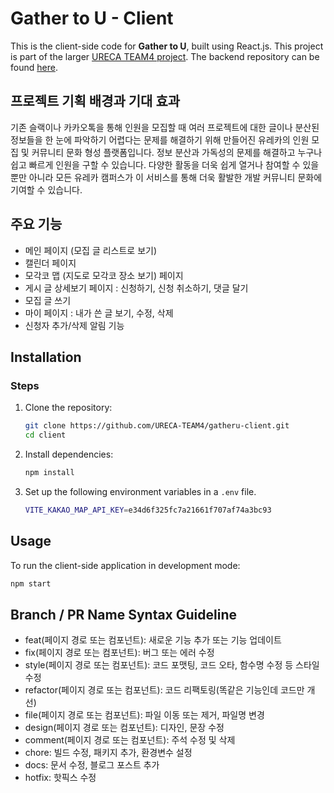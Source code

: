 # Gather to U - Client

This is the client-side code for **Gather to U**, built using React.js. This project is part of the larger [URECA TEAM4 project](https://github.com/URECA-TEAM4). The backend repository can be found [here](https://github.com/URECA-TEAM4/gatheru-server).

## 프로젝트 기획 배경과 기대 효과

기존 슬랙이나 카카오톡을 통해 인원을 모집할 때 여러 프로젝트에 대한 글이나 분산된 정보들을 한 눈에 파악하기 어렵다는 문제를 해결하기 위해 만들어진 유레카의 인원 모집 및 커뮤니티 문화 형성 플랫폼입니다. 정보 분산과 가독성의 문제를 해결하고 누구나 쉽고 빠르게 인원을 구할 수 있습니다. 다양한 활동을 더욱 쉽게 열거나 참여할 수 있을 뿐만 아니라 모든 유레카 캠퍼스가 이 서비스를 통해 더욱 활발한 개발 커뮤니티 문화에 기여할 수 있습니다.

## 주요 기능

- 메인 페이지 (모집 글 리스트로 보기)
- 캘린더 페이지
- 모각코 맵 (지도로 모각코 장소 보기) 페이지
- 게시 글 상세보기 페이지 : 신청하기, 신청 취소하기, 댓글 달기
- 모집 글 쓰기
- 마이 페이지 : 내가 쓴 글 보기, 수정, 삭제
- 신청자 추가/삭제 알림 기능

## Installation

### Steps

1. Clone the repository:

   ```bash
   git clone https://github.com/URECA-TEAM4/gatheru-client.git
   cd client
   ```

2. Install dependencies:

   ```bash
   npm install
   ```

3. Set up the following environment variables in a `.env` file.

   ```bash
   VITE_KAKAO_MAP_API_KEY=e34d6f325fc7a21661f707af74a3bc93
   ```

## Usage

To run the client-side application in development mode:

```bash
npm start
```

## Branch / PR Name Syntax Guideline

- feat(페이지 경로 또는 컴포넌트): 새로운 기능 추가 또는 기능 업데이트
- fix(페이지 경로 또는 컴포넌트): 버그 또는 에러 수정
- style(페이지 경로 또는 컴포넌트): 코드 포맷팅, 코드 오타, 함수명 수정 등 스타일 수정
- refactor(페이지 경로 또는 컴포넌트): 코드 리팩토링(똑같은 기능인데 코드만 개선)
- file(페이지 경로 또는 컴포넌트): 파일 이동 또는 제거, 파일명 변경
- design(페이지 경로 또는 컴포넌트): 디자인, 문장 수정
- comment(페이지 경로 또는 컴포넌트): 주석 수정 및 삭제
- chore: 빌드 수정, 패키지 추가, 환경변수 설정
- docs: 문서 수정, 블로그 포스트 추가
- hotfix: 핫픽스 수정

